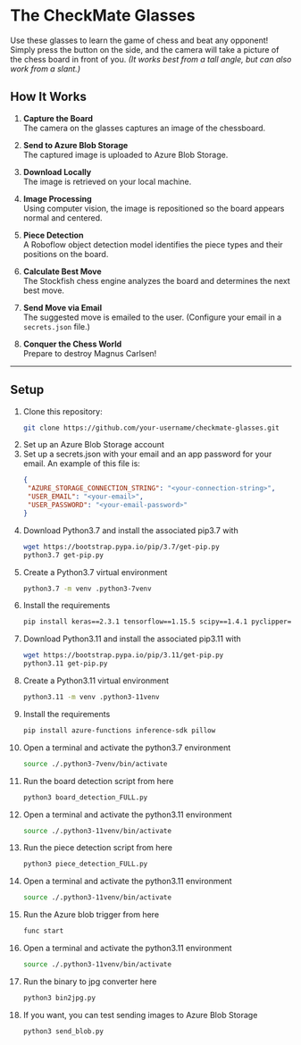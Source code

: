 # The CheckMate Glasses

Use these glasses to learn the game of chess and beat any opponent! Simply press the button on the side, and the camera will take a picture of the chess board in front of you. *(It works best from a tall angle, but can also work from a slant.)*

## How It Works

1. **Capture the Board**  
   The camera on the glasses captures an image of the chessboard.

2. **Send to Azure Blob Storage**  
   The captured image is uploaded to Azure Blob Storage.

3. **Download Locally**  
   The image is retrieved on your local machine.

4. **Image Processing**  
   Using computer vision, the image is repositioned so the board appears normal and centered.

5. **Piece Detection**  
   A Roboflow object detection model identifies the piece types and their positions on the board.

6. **Calculate Best Move**  
   The Stockfish chess engine analyzes the board and determines the next best move.

7. **Send Move via Email**  
   The suggested move is emailed to the user. (Configure your email in a `secrets.json` file.)

8. **Conquer the Chess World**  
   Prepare to destroy Magnus Carlsen!

---

## Setup

1. Clone this repository:  
   ```bash
   git clone https://github.com/your-username/checkmate-glasses.git
2. Set up an Azure Blob Storage account
3. Set up a secrets.json with your email and an app password for your email. An example of this file is:
   ```json
   {
    "AZURE_STORAGE_CONNECTION_STRING": "<your-connection-string>",
    "USER_EMAIL": "<your-email>",
    "USER_PASSWORD": "<your-email-password>"
   }
4. Download Python3.7 and install the associated pip3.7 with
   ```bash
   wget https://bootstrap.pypa.io/pip/3.7/get-pip.py
   python3.7 get-pip.py
5. Create a Python3.7 virtual environment
   ```bash
   python3.7 -m venv .python3-7venv
6. Install the requirements
   ```bash
   pip install keras==2.3.1 tensorflow==1.15.5 scipy==1.4.1 pyclipper==1.2.1 numpy==1.18.5 matplotlib==3.2.2 h5py==2.10.0 tables==3.6.1 opencv-python==4.2.0.34 ipykernel protobuf==3.20.* scikit-learn==0.22.2
7. Download Python3.11 and install the associated pip3.11 with
   ```bash
   wget https://bootstrap.pypa.io/pip/3.11/get-pip.py
   python3.11 get-pip.py
8. Create a Python3.11 virtual environment
   ```bash
   python3.11 -m venv .python3-11venv
9. Install the requirements
   ```bash
   pip install azure-functions inference-sdk pillow
10. Open a terminal and activate the python3.7 environment
    ```bash
    source ./.python3-7venv/bin/activate
11. Run the board detection script from here
    ```bash
    python3 board_detection_FULL.py
12. Open a terminal and activate the python3.11 environment
    ```bash
    source ./.python3-11venv/bin/activate
13. Run the piece detection script from here
    ```bash
    python3 piece_detection_FULL.py
14. Open a terminal and activate the python3.11 environment
    ```bash
    source ./.python3-11venv/bin/activate
15. Run the Azure blob trigger from here
    ```bash
    func start
16. Open a terminal and activate the python3.11 environment
    ```bash
    source ./.python3-11venv/bin/activate
17. Run the binary to jpg converter here
    ```bash
    python3 bin2jpg.py
18. If you want, you can test sending images to Azure Blob Storage
    ```bash
    python3 send_blob.py
